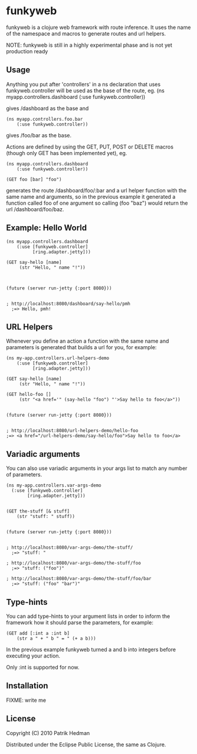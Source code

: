 # funkyweb

funkyweb is a clojure web framework with route inference. It uses the
name of the namespace and macros to generate routes and url helpers.


NOTE: funkyweb is still in a highly experimental phase and is not yet
production ready

## Usage

Anything you put after 'controllers' in a ns declaration that uses
funkyweb.controller will be used as the base of the route, eg. 
    (ns myapp.controllers.dashboard
        (:use funkyweb.controller))

gives /dashboard as the base and

    (ns myapp.controllers.foo.bar
        (:use funkyweb.controller))

gives /foo/bar as the base.

Actions are defined by using the GET, PUT, POST or DELETE macros
(though only GET has been implemented yet), eg.

    (ns myapp.controllers.dashboard
        (:use funkyweb.controller))

    (GET foo [bar] "foo")

generates the route /dashboard/foo/:bar and a url helper function with
the same name and arguments, so in the previous example it generated a
function called foo of one argument so calling (foo "baz") would
return the url /dashboard/foo/baz.

## Example: Hello World

    (ns myapp.controllers.dashboard
        (:use [funkyweb.controller]
              [ring.adapter.jetty]))
    
    (GET say-hello [name]
         (str "Hello, " name "!"))
    
    

    (future (server run-jetty {:port 8080}))
    
    
    ; http://localhost:8080/dashboard/say-hello/pmh 
      ;=> Hello, pmh!


## URL Helpers

Whenever you define an action a function with the same name and
parameters is generated that builds a url for you, for example:

    (ns my-app.controllers.url-helpers-demo
        (:use [funkyweb.controller]
              [ring.adapter.jetty]))

    (GET say-hello [name]
         (str "Hello, " name "!"))

    (GET hello-foo []
         (str "<a href='" (say-hello "foo") "'>Say hello to foo</a>"))    

    
    (future (server run-jetty {:port 8080}))


    ; http://localhost:8080/url-helpers-demo/hello-foo
    ;=> <a href="/url-helpers-demo/say-hello/foo">Say hello to foo</a>

## Variadic arguments

You can also use variadic arguments in your args list to match any
number of parameters.

    (ns my-app.controllers.var-args-demo
      (:use [funkyweb.controller]
            [ring.adapter.jetty]))
    
    
    (GET the-stuff [& stuff]
        (str "stuff: " stuff))

    
    (future (server run-jetty {:port 8080}))


    ; http://localhost:8080/var-args-demo/the-stuff/
      ;=> "stuff: "

    ; http://localhost:8080/var-args-demo/the-stuff/foo
      ;=> "stuff: ("foo")"

    ; http://localhost:8080/var-args-demo/the-stuff/foo/bar
      ;=> "stuff: ("foo" "bar")"
    

## Type-hints

You can add type-hints to your argument lists in order to inform the
framework how it should parse the parameters, for example:

    (GET add [:int a :int b]
        (str a " + " b " = " (+ a b)))

In the previous example funkyweb turned a and b into integers before
executing your action.

Only :int is supported for now.

## Installation

FIXME: write me

## License

Copyright (C) 2010 Patrik Hedman

Distributed under the Eclipse Public License, the same as Clojure.
